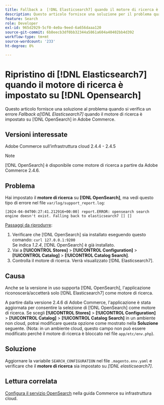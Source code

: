 ```yaml
---
title: Fallback a  [!DNL Elasticsearch7] quando il motore di ricerca è impostato su [!DNL Opensearch]
description: Questo articolo fornisce una soluzione per il problema quando un *fallback a [!DNL Elasticsearch7]* error occurs when the search engine is set to [!DNL OpenSearch]  in Adobe Commerce.
feature: Search
role: Developer
exl-id: 965d2929-5cf0-4e0a-9eed-6a656daaa120
source-git-commit: 6b8eecb3df0bb32344a5861a604a40402bb4d392
workflow-type: tm+mt
source-wordcount: '233'
ht-degree: 0%

---
```


# Ripristino di [!DNL Elasticsearch7] quando il motore di ricerca è impostato su [!DNL Opensearch]

Questo articolo fornisce una soluzione al problema quando si verifica un errore *Fallback a[!DNL Elasticsearch7]* quando il motore di ricerca è impostato su [!DNL OpenSearch] in Adobe Commerce.

## Versioni interessate

Adobe Commerce sull’infrastruttura cloud 2.4.4 - 2.4.5

>[!NOTE]
>
>[!DNL OpenSearch] è disponibile come motore di ricerca a partire da Adobe Commerce 2.4.6.

## Problema

Hai impostato il **motore di ricerca** su **[!DNL OpenSearch]**, ma vedi questo tipo di errore nel file `var/log/support_report.log`:

```[2024-04-04T00:27:41.212916+00:00] report.ERROR: opensearch search engine doesn't exist. Falling back to elasticsearch7 [] []```

<u>Passaggi da riprodurre</u>:

1. Verificare che [!DNL OpenSearch] sia installato eseguendo questo comando: `curl 127.0.0.1:9200`<br>
Se indica *1.2.4*, [!DNL OpenSearch] è già installato.
1. Vai a **[!UICONTROL Stores]** > **[!UICONTROL Configuration]** > **[!UICONTROL Catalog]** > **[!UICONTROL Catalog Search]**.
1. Controlla il motore di ricerca. Verrà visualizzato [!DNL Elasticsearch7].

## Causa

Anche se la versione in uso supporta [!DNL OpenSearch], l&#39;applicazione riconoscerà/accetterà solo [!DNL Elasticsearch7] come motore di ricerca.

A partire dalla versione 2.4.6 di Adobe Commerce, l&#39;applicazione è stata aggiornata per consentire la selezione di [!DNL OpenSearch] come motore di ricerca.
Se scegli **[!UICONTROL Stores]** > **[!UICONTROL Configuration]** > **[!UICONTROL Catalog]** > **[!UICONTROL Catalog Search]** in un ambiente non cloud, potrai modificare questa opzione come mostrato nella **Soluzione** seguente.
(Nota: in un ambiente cloud, questo campo non può essere modificato perché il motore di ricerca è bloccato nel file `app/etc/env.php`).

## Soluzione

Aggiornare la variabile `SEARCH_CONFIGURATION` nel file `.magento.env.yaml` e verificare che il **motore di ricerca** sia impostato su *[!DNL elasticsearch7]*.

## Lettura correlata

[Configura il servizio OpenSearch](https://experienceleague.adobe.com/docs/commerce-cloud-service/user-guide/configure/service/opensearch.html) nella guida Commerce su infrastruttura cloud.
